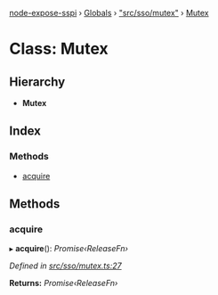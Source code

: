 [node-expose-sspi](../README.md) › [Globals](../globals.md) › ["src/sso/mutex"](../modules/_src_sso_mutex_.md) › [Mutex](_src_sso_mutex_.mutex.md)

# Class: Mutex

## Hierarchy

* **Mutex**

## Index

### Methods

* [acquire](_src_sso_mutex_.mutex.md#acquire)

## Methods

###  acquire

▸ **acquire**(): *Promise‹ReleaseFn›*

*Defined in [src/sso/mutex.ts:27](https://github.com/jlguenego/node-expose-sspi/blob/133c769/src/sso/mutex.ts#L27)*

**Returns:** *Promise‹ReleaseFn›*
